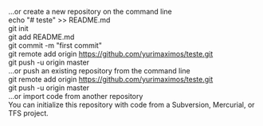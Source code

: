 …or create a new repository on the command line <br>
echo "# teste" >> README.md <br>
git init <br>
git add README.md <br>
git commit -m "first commit" <br>
git remote add origin https://github.com/yurimaximos/teste.git <br>
git push -u origin master <br>
…or push an existing repository from the command line <br>
git remote add origin https://github.com/yurimaximos/teste.git <br>
git push -u origin master <br>
…or import code from another repository <br>
You can initialize this repository with code from a Subversion, Mercurial, or TFS project. <br>
